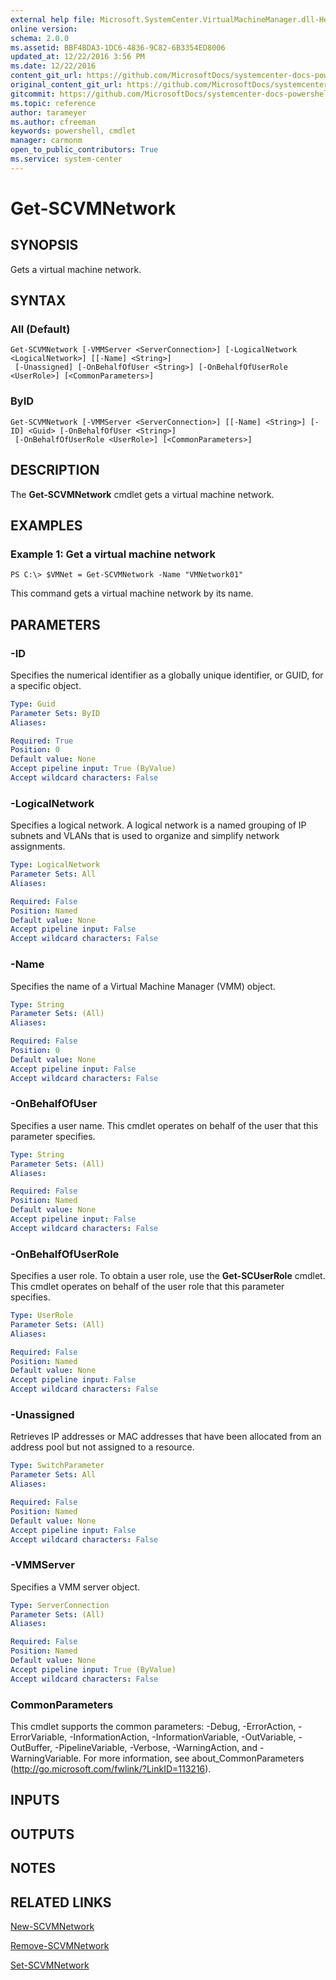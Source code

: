```yaml
---
external help file: Microsoft.SystemCenter.VirtualMachineManager.dll-Help.xml
online version: 
schema: 2.0.0
ms.assetid: BBF4BDA3-1DC6-4836-9C82-6B3354ED8006
updated_at: 12/22/2016 3:56 PM
ms.date: 12/22/2016
content_git_url: https://github.com/MicrosoftDocs/systemcenter-docs-powershell/blob/master/systemcenter-cmdlets/SystemCenter2016/VirtualMachineManager/vlatest/Get-SCVMNetwork.md
original_content_git_url: https://github.com/MicrosoftDocs/systemcenter-docs-powershell/blob/master/systemcenter-cmdlets/SystemCenter2016/VirtualMachineManager/vlatest/Get-SCVMNetwork.md
gitcommit: https://github.com/MicrosoftDocs/systemcenter-docs-powershell/blob/96e5647587661652225fbdd2c797cd4d59d542bc/systemcenter-cmdlets/SystemCenter2016/VirtualMachineManager/vlatest/Get-SCVMNetwork.md
ms.topic: reference
author: tarameyer
ms.author: cfreeman
keywords: powershell, cmdlet
manager: carmonm
open_to_public_contributors: True
ms.service: system-center
---
```


# Get-SCVMNetwork

## SYNOPSIS
Gets a virtual machine network.

## SYNTAX

### All (Default)
```
Get-SCVMNetwork [-VMMServer <ServerConnection>] [-LogicalNetwork <LogicalNetwork>] [[-Name] <String>]
 [-Unassigned] [-OnBehalfOfUser <String>] [-OnBehalfOfUserRole <UserRole>] [<CommonParameters>]
```

### ByID
```
Get-SCVMNetwork [-VMMServer <ServerConnection>] [[-Name] <String>] [-ID] <Guid> [-OnBehalfOfUser <String>]
 [-OnBehalfOfUserRole <UserRole>] [<CommonParameters>]
```

## DESCRIPTION
The **Get-SCVMNetwork** cmdlet gets a virtual machine network.

## EXAMPLES

### Example 1: Get a virtual machine network
```
PS C:\> $VMNet = Get-SCVMNetwork -Name "VMNetwork01"
```

This command gets a virtual machine network by its name.

## PARAMETERS

### -ID
Specifies the numerical identifier as a globally unique identifier, or GUID, for a specific object.

```yaml
Type: Guid
Parameter Sets: ByID
Aliases: 

Required: True
Position: 0
Default value: None
Accept pipeline input: True (ByValue)
Accept wildcard characters: False
```

### -LogicalNetwork
Specifies a logical network.
A logical network is a named grouping of IP subnets and VLANs that is used to organize and simplify network assignments.

```yaml
Type: LogicalNetwork
Parameter Sets: All
Aliases: 

Required: False
Position: Named
Default value: None
Accept pipeline input: False
Accept wildcard characters: False
```

### -Name
Specifies the name of a Virtual Machine Manager (VMM) object.

```yaml
Type: String
Parameter Sets: (All)
Aliases: 

Required: False
Position: 0
Default value: None
Accept pipeline input: False
Accept wildcard characters: False
```

### -OnBehalfOfUser
Specifies a user name.
This cmdlet operates on behalf of the user that this parameter specifies.

```yaml
Type: String
Parameter Sets: (All)
Aliases: 

Required: False
Position: Named
Default value: None
Accept pipeline input: False
Accept wildcard characters: False
```

### -OnBehalfOfUserRole
Specifies a user role.
To obtain a user role, use the **Get-SCUserRole** cmdlet.
This cmdlet operates on behalf of the user role that this parameter specifies.

```yaml
Type: UserRole
Parameter Sets: (All)
Aliases: 

Required: False
Position: Named
Default value: None
Accept pipeline input: False
Accept wildcard characters: False
```

### -Unassigned
Retrieves IP addresses or MAC addresses that have been allocated from an address pool but not assigned to a resource.

```yaml
Type: SwitchParameter
Parameter Sets: All
Aliases: 

Required: False
Position: Named
Default value: None
Accept pipeline input: False
Accept wildcard characters: False
```

### -VMMServer
Specifies a VMM server object.

```yaml
Type: ServerConnection
Parameter Sets: (All)
Aliases: 

Required: False
Position: Named
Default value: None
Accept pipeline input: True (ByValue)
Accept wildcard characters: False
```

### CommonParameters
This cmdlet supports the common parameters: -Debug, -ErrorAction, -ErrorVariable, -InformationAction, -InformationVariable, -OutVariable, -OutBuffer, -PipelineVariable, -Verbose, -WarningAction, and -WarningVariable. For more information, see about_CommonParameters (http://go.microsoft.com/fwlink/?LinkID=113216).

## INPUTS

## OUTPUTS

## NOTES

## RELATED LINKS

[New-SCVMNetwork](xref:SystemCenter2016/VirtualMachineManager/vlatest/New-SCVMNetwork.md)

[Remove-SCVMNetwork](xref:SystemCenter2016/VirtualMachineManager/vlatest/Remove-SCVMNetwork.md)

[Set-SCVMNetwork](xref:SystemCenter2016/VirtualMachineManager/vlatest/Set-SCVMNetwork.md)

